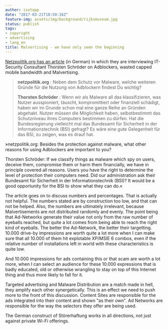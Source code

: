```yaml
---
author: isotopp
date: "2017-03-21T10:50:16Z"
feature-img: assets/img/background/rijksmuseum.jpg
status: publish
tags:
- copyright
- advertising
- lang_en
title: Malvertising - we have only seen the beginning
---
```

[Netzpolitik.org has an article](https://netzpolitik.org/2017/interview-ueber-adblocker-und-das-wohlergehen-der-schadsoftware-branche-das-problem-malvertising-nicht-aussitzen/)
(in German) in which they are interviewing IT-Security Consultant Thorsten
Schröder on Adblockers, wasted capped mobile bandwidth and Malvertising.

> **netzpolitik.org** : Neben dem Schutz vor Malware, welche weiteren Gründe
> für die Nutzung von Adblockern findest Du wichtig?
>
>  **Thorsten Schröder** : Wenn wir als Malware all das klassifizieren, was
> Nutzer ausspioniert, täuscht, kompromittiert oder finanziell schädigt,
> haben wir im Grunde schon mal eine ganze Reihe an Gründen abgehakt. Nutzer
> müssen die Möglichkeit haben, selbstbestimmt das Schutzniveau ihres
> Computers bestimmen zu dürfen. Hat die Bundesregierung vielleicht mal das
> Bundesamt für Sicherheit in der Informationstechnik (BSI) gefragt? Es wäre
> eine gute Gelegenheit für das BSI, zu zeigen, was es drauf hat.

»netzpolitik.org: Besides the protection against malware, what other reasons
for using Adblockers are important to you? 

Thorsten Schröder: If we classify things as malware which spy on users,
deceive them, compromise them or harm them financially, we have in principle
covered all reasons. Users you have the right to determine the level of
protection their computers need. Did our administration ask their Bundesamt
für Sicherheit in der Informationstechnik (BSI)? It would be a good
opportunity for the BSI to show what they can do.«

The article goes on to discuss numbers and percentages. That is actually not
helpful. The numbers stated are by construction too low, and that can not be
helped. Also, the numbers are ultimately irrelevant, because Malvertisements
are not distributed randomly and evenly. The point being that Ad-Networks
generate their value not only from the raw number of eyeballs reached, but
quite a lot comes from being able to reach the right kind of eyeballs. The
better the Ad-Network, the better their targetting. 10.000 drive-by
impressions are worth quite a lot more when I can make sure that all 10.000
of them hit explotable XP/MSIE 6 combos, even if the relative number of
installations left in world with these characteristics is quite low.

And 10.000 impressions for ads containing this or that scam are worth a lot
more, when I can select an audience for these 10.000 expressions that is
badly educated, old or otherwise wrangling to stay on top of this Internet
thing and thus more likely to fall for it.

Targeted advertising and Malware Distribution are a match made in hell, they
amplify each other synergetically. This is an effect we need to push more to
the front of this discussion. Content Sites are responsible for the ads
integrated into their content and shown "as their own". Ad Networks are
responsible for the way the selectors they offer are being used. 

The German construct of Störerhaftung works in all directions, not just
against private Wi-Fi offerings.
